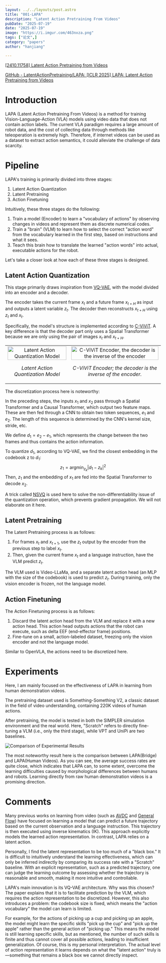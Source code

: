 ```yaml
---
layout: ../../layouts/post.astro
title: "001-LAPA"
description: "Latent Action Pretraining From Videos"
pubDate: "2025-07-19"
date: "2025-07-19"
image: "https://i.imgur.com/463nxza.png"
tags: ["论文",]
category: "papers"
author: "hanjiang"

---
```


[\[2410.11758\] Latent Action Pretraining from Videos](https://arxiv.org/abs/2410.11758)

[GitHub - LatentActionPretraining/LAPA: \[ICLR 2025\] LAPA: Latent Action Pretraining from Videos](https://github.com/LatentActionPretraining/LAPA)

# Introduction 

LAPA (Latent Action Pretraining From Videos) is a method for training Vision-Language-Action (VLA) models using video data that does not contain action labels. The current VLA paradigm requires a large amount of robot data, and the cost of collecting data through methods like teleoperation is extremely high. Therefore, if internet videos can be used as a dataset to extract action semantics, it could alleviate the challenge of data scarcity.

# Pipeline

LAPA's training is primarily divided into three stages:
1.  Latent Action Quantization
2.  Latent Pretraining
3.  Action Finetuning

Intuitively, these three stages do the following:
1.  Train a model (Encoder) to learn a "vocabulary of actions" by observing changes in videos and represent them as discrete numerical codes.
2.  Train a "brain" (VLM) to learn how to select the correct "action word" from the vocabulary learned in the first step, based on instructions and what it sees.
3.  Teach this brain how to translate the learned "action words" into actual, executable actions for the robot.

Let's take a closer look at how each of these three stages is designed.

## Latent Action Quantization

This stage primarily draws inspiration from [VQ-VAE](https://arxiv.org/abs/1711.00937), with the model divided into an encoder and a decoder.

The encoder takes the current frame $x_t$ and a future frame $x_{t+H}$ as input and outputs a latent variable $z_t$. The decoder then reconstructs $x_{t+H}$ using $z_t$ and $x_t$.

Specifically, the model's structure is implemented according to [C-ViViT](https://arxiv.org/abs/2210.02399). A key difference is that the decoder part only uses a Spatial Transformer because we are only using the pair of images $x_t$ and $x_{t+H}$.

<table>
  <tr>
    <td align="center" valign="top">
      <img src="/assets/images/papers/001-LAPA/8517fc0ae47c91ea25af0fe8af429f60_MD5.png" alt="Latent Action Quantization Model" style="width:100%; max-width:500px; height:auto; object-fit: contain;">
      <p><em>Latent Action Quantization Model</em></p>
    </td>
    <td align="center" valign="top">
      <img src="/assets/images/papers/001-LAPA/a78ef96ce4735c8f57b49c9f0f1a386f_MD5.png" alt="C-ViViT Encoder, the decoder is the inverse of the encoder" style="width:100%; max-width:500px; height:auto; object-fit: contain;">
      <p><em>C-ViViT Encoder; the decoder is the inverse of the encoder.</em></p>
    </td>
  </tr>
</table>

The discretization process here is noteworthy:

In the preceding steps, the inputs $x_1$ and $x_2$ pass through a Spatial Transformer and a Causal Transformer, which output two feature maps. These are then fed through a CNN to obtain two token sequences, $e_1$ and $e_2$. The length of this sequence is determined by the CNN's kernel size, stride, etc.

We define $d_1=e_2-e_1$, which represents the change between the two frames and thus contains the action information.

To quantize $d_1$, according to VQ-VAE, we find the closest embedding in the codebook z to $d_1$:
$$z_1 = \text{argmin}_{z_k}|d_1-z_k|^2$$
Then, $z_1$ and the embedding of $x_1$ are fed into the Spatial Transformer to decode $x_2$.

A trick called [NSVQ](https://openreview.net/forum?id=CKl3Wk7i7j) is used here to solve the non-differentiability issue of the quantization operation, which prevents gradient propagation. We will not elaborate on it here.

## Latent Pretraining

The Latent Pretraining process is as follows:
1.  For frames $x_t$ and $x_{t+1}$, use the $z_t$ output by the encoder from the previous step to label $x_t$.
2.  Then, given the current frame $x_t$ and a language instruction, have the VLM predict $z_t$.

The VLM used is Video-LLaMa, and a separate latent action head (an MLP with the size of the codebook) is used to predict $z_t$. During training, only the vision encoder is frozen, not the language model.

## Action Finetuning

The Action Finetuning process is as follows:
1.  Discard the latent action head from the VLM and replace it with a new action head. This action head outputs actions that the robot can execute, such as delta EEF (end-effector frame) positions.
2.  Fine-tune on a small, action-labeled dataset, freezing only the vision encoder and not the language model.

Similar to OpenVLA, the actions need to be discretized here.

# Experiments

Here, I am mainly focused on the effectiveness of LAPA in learning from human demonstration videos.

The pretraining dataset used is Something-Something V2, a classic dataset in the field of video understanding, containing 220K videos of human actions.

After pretraining, the model is tested in both the SIMPLER simulation environment and the real world. Here, "Scratch" refers to directly fine-tuning a VLM (i.e., only the third stage), while VPT and UniPi are two baselines.

![Comparison of Experimental Results](/assets/images/papers/001-LAPA/4d3ca65e365584238aafbfd9ae30247e_MD5.png)

The most noteworthy result here is the comparison between LAPA(Bridge) and LAPA(Human Videos). As you can see, the average success rates are quite close, which indicates that LAPA can, to some extent, overcome the learning difficulties caused by morphological differences between humans and robots. Learning directly from raw human demonstration videos is a promising direction.

# Comments

Many previous works on learning from video (such as [AVDC](https://arxiv.org/abs/2310.08576) and [General Flow](https://arxiv.org/abs/2401.11439)) have focused on learning a model that can predict a future trajectory based on the current observation and a language instruction. This trajectory is then executed using inverse kinematics (IK). This approach explicitly models the learned action representation. In contrast, LAPA relies on a latent action.

Personally, I find the latent representation to be too much of a "black box." It is difficult to intuitively understand the learning effectiveness, which can only be inferred indirectly by comparing its success rate with a "Scratch" baseline. With an explicit representation, such as a predicted trajectory, one can judge the learning outcome by assessing whether the trajectory is reasonable and smooth, making it more intuitive and controllable.

LAPA's main innovation is its VQ-VAE architecture. Why was this chosen? The paper explains that it is to facilitate prediction by the VLM, which requires the action representation to be discretized. However, this also introduces a problem: the codebook size is fixed, which means the "action vocabulary" the model can learn is limited.

For example, for the actions of picking up a cup and picking up an apple, the model might learn the specific skills "pick up the cup" and "pick up the apple" rather than the general action of "picking up." This means the model is still learning specific skills, but as mentioned, the number of such skills is finite and thus cannot cover all possible actions, leading to insufficient generalization. Of course, this is my personal interpretation. The actual level of action representation it learns depends on what the "latent action" truly is—something that remains a black box we cannot directly inspect.